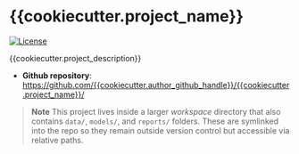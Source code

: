 # {{cookiecutter.project_name}}

[![License](https://img.shields.io/github/license/{{cookiecutter.author_github_handle}}/{{cookiecutter.project_name}})](https://img.shields.io/github/license/{{cookiecutter.author_github_handle}}/{{cookiecutter.project_name}})

{{cookiecutter.project_description}}

- **Github repository**: <https://github.com/{{cookiecutter.author_github_handle}}/{{cookiecutter.project_name}}/>

> **Note**
> This project lives inside a larger *workspace* directory that also contains `data/`, `models/`, and `reports/` folders.  These are symlinked into the repo so they remain outside version control but accessible via relative paths.
